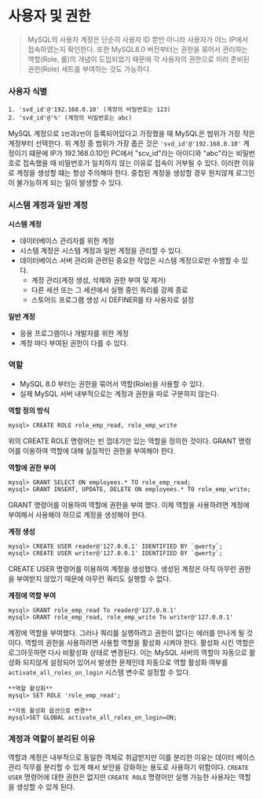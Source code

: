 # 사용자 및 권한
> MySQL의 사용자 계정은 단순히 사용자 ID 뿐만 아니라 사용자가 어느 IP에서 접속하였는지 확인한다.
> 또한 MySQL8.0 버전부터는 권한을 묶어서 관리하는 역할(Role, 롤)의 개념이 도입되었기 때문에
> 각 사용자의 권한으로 미리 준비된 권한(Role) 세트를 부여하는 것도 가능하다.


### 사용자 식별
```text
1. 'svd_id'@'192.168.0.10' (계정의 비밀번호는 123)
2. 'svd_id'@'%' (계정의 비밀번호는 abc)
```
MySQL 계정으로 `1번`과`2번`이 등록되어있다고 가정했을 때 MySQL은 범위가 가장 작은 계정부터 선택한다.
위 계정 중 범위가 가장 좁은 것은 `'svd_id'@'192.168.0.10'` 계정이기 떄문에 IP가 192.168.0.10인 PC에서
"scv_id"라는 아이디와 "abc"라는 비밀번호로 접속했을 때 비밀번호가 일치하지 않는 이유로 접속이 거부될 수 있다.
이러한 이유로 계정을 생성할 떄는 항상 주의해야 한다. 중첩된 계정을 생성할 경우 원치않게 로그인이 불가능하게 되는 일이 발생할 수 있다.


### 시스템 계정과 일반 계정
**시스템 계정**
- 데이터베이스 관리자를 위한 계정
- 시스템 계정은 시스템 계정과 일반 계정을 관리할 수 있다.
- 데이터베이스 서버 관리와 관련된 중요한 작업은 시스템 계정으로만 수행할 수 있다.
    - 계정 관리(계정 생성, 삭제와 권한 부여 및 제거)
    - 다른 세션 또는 그 세션에서 실행 중인 쿼리를 강제 종료
    - 스토어드 프로그램 생성 시 DEFINER를 타 사용자로 설정

**일반 계정**
- 응용 프로그램이나 개발자를 위한 계정
- 계정 마다 부여된 권한이 다를 수 있다.

### 역할
- MySQL 8.0 부터는 권한을 묶어서 역할(Role)을 사용할 수 있다.
- 실제 MySQL 서버 내부적으로는 계정과 권한을 따로 구분하지 않는다.

**역할 정의 방식**
```text
mysql> CREATE ROLE role_emp_read, role_emp_write
```
위의 CREATE ROLE 명령어는 빈 껍데기만 있는 역할을 정의한 것이다. GRANT 명령어를 이용하여 역할에 대해 실질적인 권한을 부여해야 한다.

**역할에 권한 부여**
```text
mysql> GRANT SELECT ON employees.* TO role_emp_read; 
mysql> GRANT INSERT, UPDATE, DELETE ON employees.* TO role_emp_write;
```
GRANT 명령어를 이용하여 역할에 권한을 부여 했다. 이제 역할을 사용하려면 계정에 부여해서 사용해야 하므로 계정을 생성해야 한다.


**계정 생성**
```text
mysql> CREATE USER reader@'127.0.0.1' IDENTIFIED BY `qwerty`;
mysql> CREATE USER writer@'127.0.0.1' IDENTIFIED BY `qwerty`;
```
CREATE USER 명령어를 이용하여 계정을 생성했다. 생성된 계정은 아직 아무런 권한을 부여받지 않았기 때문에 아무런 쿼리도 실행할 수 없다.

**계정에 역할 부여**
```text
mysql> GRANT role_emp_read To reader@'127.0.0.1'
mysql> GRANT role_emp_read, role_emp_write To writer@'127.0.0.1'
```
계정에 역할을 부여했다. 그러나 쿼리를 실행하려고 권한이 없다는 에러를 만나게 될 것이다.
역할의 권한을 사용하려면 사용할 역할을 활성화 시켜야 한다. 활성화 시킨 역할은 로그아웃하면 다시 비활성화 상태로 변경된다.
이는 MySQL 서버의 역할이 자동으로 활성화 되지않게 설정되어 있어서 발생한 문제인데 자동으로 역할 활성화 여부를 `activate_all_roles_on_login` 시스템 변수로 설정할 수 있다.


```text
**역할 활성화**
mysql> SET ROLE 'role_emp_read';

**자동 활성화 옵션으로 변경**
mysql>SET GLOBAL activate_all_roles_on_login=ON;
```

### 계정과 역할이 분리된 이유
역할과 계정은 내부적으로 동일한 객체로 취급받지만 이를 분리한 이유는 데이터 베이스 관리 직무를 분리할 수 있게 해서
보안을 강화하는 용도로 사용하기 위함이다. `CREATE USER` 명령어에 대한 권한은 없지만 `CREATE ROLE` 명령어만 실행 가능한 사용자는 역할을 생성할 수 있게 된다.